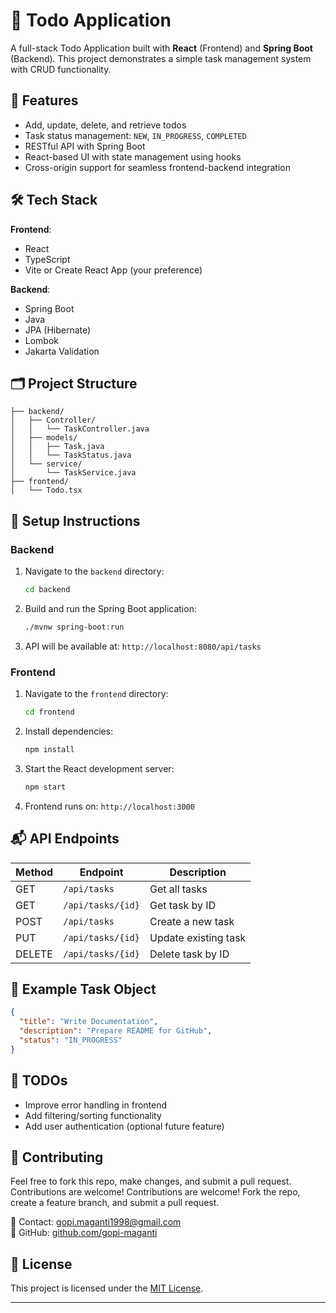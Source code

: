 # 📝 Todo Application

A full-stack Todo Application built with **React** (Frontend) and **Spring Boot** (Backend). This project demonstrates a simple task management system with CRUD functionality.

## 🚀 Features

- Add, update, delete, and retrieve todos
- Task status management: `NEW`, `IN_PROGRESS`, `COMPLETED`
- RESTful API with Spring Boot
- React-based UI with state management using hooks
- Cross-origin support for seamless frontend-backend integration

## 🛠️ Tech Stack

**Frontend**:

- React
- TypeScript
- Vite or Create React App (your preference)

**Backend**:

- Spring Boot
- Java
- JPA (Hibernate)
- Lombok
- Jakarta Validation

## 🗂️ Project Structure

```
├── backend/
│   ├── Controller/
│   │   └── TaskController.java
│   ├── models/
│   │   ├── Task.java
│   │   └── TaskStatus.java
│   └── service/
│       └── TaskService.java
├── frontend/
│   └── Todo.tsx
```

## 🔧 Setup Instructions

### Backend

1. Navigate to the `backend` directory:

   ```bash
   cd backend
   ```

2. Build and run the Spring Boot application:

   ```bash
   ./mvnw spring-boot:run
   ```

3. API will be available at: `http://localhost:8080/api/tasks`

### Frontend

1. Navigate to the `frontend` directory:

   ```bash
   cd frontend
   ```

2. Install dependencies:

   ```bash
   npm install
   ```

3. Start the React development server:

   ```bash
   npm start
   ```

4. Frontend runs on: `http://localhost:3000`

## 📬 API Endpoints

| Method | Endpoint          | Description          |
| ------ | ----------------- | -------------------- |
| GET    | `/api/tasks`      | Get all tasks        |
| GET    | `/api/tasks/{id}` | Get task by ID       |
| POST   | `/api/tasks`      | Create a new task    |
| PUT    | `/api/tasks/{id}` | Update existing task |
| DELETE | `/api/tasks/{id}` | Delete task by ID    |

## 🧪 Example Task Object

```json
{
  "title": "Write Documentation",
  "description": "Prepare README for GitHub",
  "status": "IN_PROGRESS"
}
```

## 📌 TODOs

- Improve error handling in frontend
- Add filtering/sorting functionality
- Add user authentication (optional future feature)

## 🤝 Contributing

Feel free to fork this repo, make changes, and submit a pull request. Contributions are welcome!
Contributions are welcome! Fork the repo, create a feature branch, and submit a pull request.

📧 Contact: [gopi.maganti1998@gmail.com](mailto:gopi.maganti1998@gmail.com)  
📌 GitHub: [github.com/gopi-maganti](https://github.com/gopi-maganti)

## 📃 License

This project is licensed under the [MIT License](LICENSE).

---
